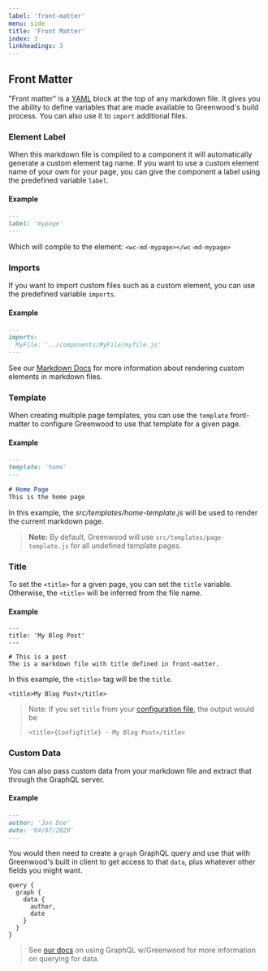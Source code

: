 ```yaml
---
label: 'front-matter'
menu: side
title: 'Front Matter'
index: 3
linkheadings: 3
---
```


## Front Matter

"Front matter" is a [YAML](https://yaml.org/) block at the top of any markdown file.  It gives you the ability to define variables that are made available to Greenwood's build process. You can also use it to `import` additional files.

### Element Label

When this markdown file is compiled to a component it will automatically generate a custom element tag name. If you want to use a custom element name of your own for your page, you can give the component a label using the predefined variable `label`.

#### Example
```md
---
label: 'mypage'
---

```

Which will compile to the element: `<wc-md-mypage></wc-md-mypage>`


### Imports

If you want to import custom files such as a custom element, you can use the predefined variable `imports`.

#### Example
```md
---
imports:
  MyFile: '../components/MyFile/myfile.js'
---

```

See our [Markdown Docs](/docs/markdown#imports) for more information about rendering custom elements in markdown files.


### Template
When creating multiple page templates, you can use the `template` front-matter to configure Greenwood to use that template for a given page.

#### Example
```md
---
template: 'home'
---

# Home Page
This is the home page
```

In this example, the _src/templates/home-template.js_ will be used to render the current markdown page.

> **Note:** By default, Greenwood will use `src/templates/page-template.js` for all undefined template pages.


### Title
To set the `<title>` for a given page, you can set the `title` variable.  Otherwise, the `<title>` will be inferred from the file name.

#### Example
```render md
---
title: 'My Blog Post'
---

# This is a post
The is a markdown file with title defined in front-matter.
```

In this example, the `<title>` tag will be the `title`.
```render html
<title>My Blog Post</title>
```

> Note: If you set `title` from your [configuration file](/docs/configuration#title), the output would be
> ```render html
> <title>{ConfigTitle} - My Blog Post</title>
> ```

### Custom Data

You can also pass custom data from your markdown file and extract that through the GraphQL server.


#### Example
```md
---
author: 'Jon Doe'
date: '04/07/2020'
---
```

You would then need to create a `graph` GraphQL query and use that with Greenwood's built in client to get access to that `data`, plus whatever other fields you might want.
```render gql
query {
  graph {
    data {
      author,
      date
    }
  }
}
```

> See [our docs](https://deploy-preview-284--elastic-blackwell-3aef44.netlify.com/docs/data#internal-sources) on using GraphQL w/Greenwood for more information on querying for data.